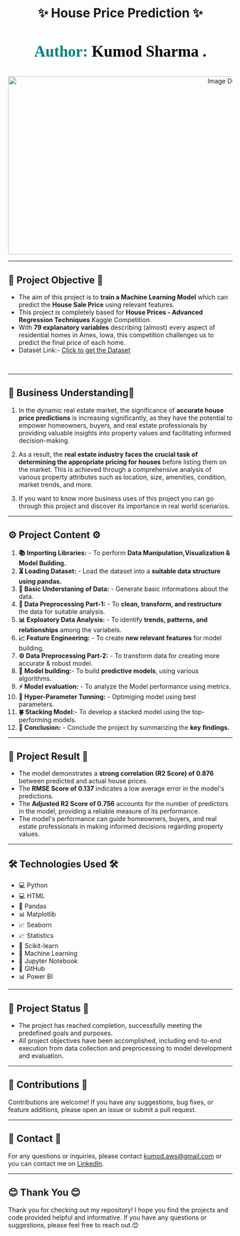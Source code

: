 <div align="center"> 
      
# ✨ House Price Prediction ✨                        
</div> 

<h3 align="center" style="font-size: 35px; color: #800080; font-family: Georgia;"> 
    <span style="color: #008080;"> Author:</span> 
    <span style="color: black;">Kumod Sharma .</span>
</h3>
<p align="center">
  <img src="https://media.licdn.com/dms/image/C5612AQF-4JihSLXkjw/article-cover_image-shrink_600_2000/0/1639905437564?e=2147483647&v=beta&t=dpD207ru5kxp4ZZecfHuXLr9AdenVCeu7TqP27ZLnG0" alt="Image Description" width="1000" height="400">
</p>



---  
<h2>📝 Project Objective 📝 </h2>

* The aim of this project is to <b>train a Machine Learning Model</b> which can predict the <b>House Sale Price</b> using relevant features.<br>
* This project is completely based for <b>House Prices - Advanced Regression Techniques</b> Kaggle Competition.<br>
* With <b>79 explanatory variables</b> describing (almost) every aspect of residential homes in Ames, Iowa, this competition challenges us to predict the final price of each home.<br>
* Dataset Link:- <a href="https://www.kaggle.com/competitions/house-prices-advanced-regression-techniques/data">Click to get the Dataset</a>
<br>


----
<h2>🌟 Business Understanding🌟 </h2>

1. In the dynamic real estate market, the significance of <b>accurate house price predictions</b> is increasing significantly, as they have the potential to empower homeowners, buyers, and real estate professionals by providing valuable insights into property values and facilitating informed decision-making.
    
2. As a result, the <b>real estate industry faces the crucial task of determining the appropriate pricing for houses</b> before listing them on the market. This is achieved through a comprehensive analysis of various property attributes such as location, size, amenities, condition, market trends, and more.

3. If you want to know more business uses of this project you can go through this project and discover its importance in real world scenarios.



----
<h2>⚙️ Project Content ⚙️ </h2>

1. <b>📚 Importing Libraries:</b> - To perform <b>Data Manipulation,Visualization & Model Building.</b><br>    
2. <b>⏳ Loading Dataset:</b> - Load the dataset into a <b>suitable data structure using pandas.</b><br>
3. <b>🧠 Basic Understaning of Data:</b> - Generate basic informations about the data.<br>
4. <b>🧹 Data Preprocessing Part-1:</b> - To <b>clean, transform, and restructure</b> the data for suitable analysis.<br>
5. <b>📊 Exploatory Data Analysis:</b> -  To  identify <b>trends, patterns, and relationships</b> among the variabels.<br>
6. <b>📈 Feature Engineering:</b> -  To create <b>new relevant features</b> for model building.<br>
7. <b>⚙️ Data Preprocessing Part-2:</b> - To transform data for creating more accurate & robust model.<br>
8. <b>🎯 Model building:</b>- To build <b>predictive models</b>, using various algorithms.<br>
9. <b>⚡️ Model evaluation:</b> - To analyze the Model performance using metrics.<br>
10. <b>🌟 Hyper-Parameter Tunning:</b> - Optimiging model using best parameters.
11. <b>🍀 Stacking Model:</b>- To develop a stacked model using the top-performing models.<br>
12. <b>🎈 Conclusion:</b> - Conclude the project by summarizing the <b>key findings.</b><br>

----
<h2>🎯 Project Result 🎯 </h2>

* The model demonstrates a <b>strong correlation (R2 Score) of 0.876</b> between predicted and actual house prices.
* The <b>RMSE Score of 0.137</b> indicates a low average error in the model's predictions.
* The <b>Adjusted R2 Score of 0.756</b> accounts for the number of predictors in the model, providing a reliable measure of its performance.
* The model's performance can guide homeowners, buyers, and real estate professionals in making informed decisions regarding property values.


----

<h2>🛠️ Technologies Used 🛠️  </h2>
<ul>
  <li>💻 Python</li>
  <li>💻 HTML</li>
  <li>🐼 Pandas</li>
  <li>📊 Matplotlib</li>
  <li>📈 Seaborn</li>
  <li>📈 Statistics</li>
  <li>🤖 Scikit-learn</li>
  <li>🧠 Machine Learning</li>
  <li>📓 Jupyter Notebook</li>
  <li>🔗 GitHub</li>
  <li>📊 Power BI</li>
</ul>


----

<h2>🏁 Project Status 🏁 </h2>

* The project has reached completion, successfully meeting the predefined goals and purposes.
* All project objectives have been accomplished, including end-to-end execution from data collection and preprocessing to model development and evaluation.

----


## 👥 Contributions 👥

Contributions are welcome! If you have any suggestions, bug fixes, or feature additions, please open an issue or submit a pull request.

---

## 📧 Contact 📧

For any questions or inquiries, please contact [kumod.aws@gmail.com](mailto:kumod.aws@gmail.com) or you can contact me on [LinkedIn](https://www.linkedin.com/in/kumod-sharma/).

---

<h2>😊 Thank You 😊 </h2>

<p>Thank you for checking out my repository! I hope you find the projects and code provided helpful and informative. If you have any questions or suggestions, please feel free to reach out.😊</p>
